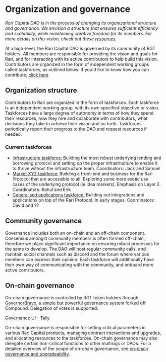 # Organization and governance

_Rari Capital DAO is in the process of changing its organizational structure and governance. We envision a structure that ensures sufficient efficiency and scalability, while maintaining creative freedom for its members. For more details on this vision, check out these [resources](#Additional-resources)._

At a high-level, the Rari Capital DAO is governed by its community of RGT holders. All members are responsible for providing the vision and goals for Rari, and for interacting with its active contributors to help build this vision. Contributors are organized in the form of independent working groups called taskforces, as outlined below. If you'd like to know how you can contribute, [click here]()

## Organization structure

Contributors to Rari are organized in the form of taskforces. Each taskforce is an independent working group, with its own specified objective or vision. Taskforces have a large degree of autonomy in terms of how they spend their resources, how they hire and collaborate with contributors, what decisions they take to achieve their vision and so forth. Taskforces periodically report their progress to the DAO and request resources if needed.

### Current taskforces

- [Infrastructure taskforce:](infrastructure.md) Building the most robust underlying lending and borrowing protocol and setting up the proper infrastructure to enable it to thrive without the infrastructure team. Coordinators: Jack and Samuel
- [Market XYZ taskforce:](market.md) Building a front-end and business for the Rari Protocol that are accessible to all. Exploring some more exotic use cases of the underlying protocol (ie idea markets). Emphasis on Layer 2. Coordinators: Rahul and Erik
- [Generalised applications taskforce:](genapp.md) Building out integrations and applications on top of the Rari Protocol. In early stages. Coordinators: David and ??

## Community governance

Governance includes both an on-chain and an off-chain component. Consensus amongst community members is often formed off-chain, therefore we place significant importance on ensuring robust processes for the same to develop. The DAO will host regular community calls, and maintain social channels such as discord and the forum where various members can express their opinion. Each taskforce will additionally have their own way of communicating with the community, and onboard more active contributors.

## On-chain governance

On-chain governance is controlled by RGT token holders through [GovernorBravo](), a simple but powerful governance system forked off Compound. Delegation of votes is supported.

[Governance UI - Tally](https://www.withtally.com/governance/rari)

On-chain governance is responsible for setting critical parameters in various Rari Capital products, managing contract interactions and upgrades, and allocating resources to the taskforces. On-chain governance may also delegate certain non-critical functions to other multisigs or DAOs. For a detailed overview of the scope of on-chain governance, see [on-chain governance and upgradeability](on-chain.md).
